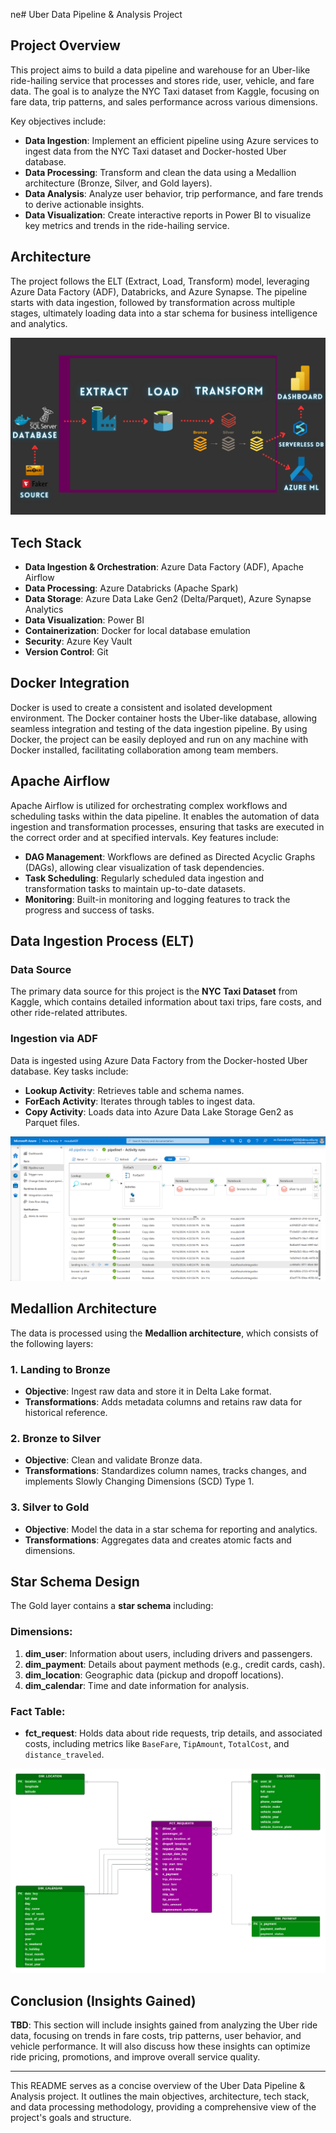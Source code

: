 ne# Uber Data Pipeline & Analysis Project

## Project Overview
This project aims to build a data pipeline and warehouse for an Uber-like ride-hailing service that processes and stores ride, user, vehicle, and fare data. The goal is to analyze the NYC Taxi dataset from Kaggle, focusing on fare data, trip patterns, and sales performance across various dimensions. 

Key objectives include:
- **Data Ingestion**: Implement an efficient pipeline using Azure services to ingest data from the NYC Taxi dataset and Docker-hosted Uber database.
- **Data Processing**: Transform and clean the data using a Medallion architecture (Bronze, Silver, and Gold layers).
- **Data Analysis**: Analyze user behavior, trip performance, and fare trends to derive actionable insights.
- **Data Visualization**: Create interactive reports in Power BI to visualize key metrics and trends in the ride-hailing service.

## Architecture
The project follows the ELT (Extract, Load, Transform) model, leveraging Azure Data Factory (ADF), Databricks, and Azure Synapse. The pipeline starts with data ingestion, followed by transformation across multiple stages, ultimately loading data into a star schema for business intelligence and analytics.

![PIPELINE](DESIGNS/PIPELINE.png)

## Tech Stack
- **Data Ingestion & Orchestration**: Azure Data Factory (ADF), Apache Airflow
- **Data Processing**: Azure Databricks (Apache Spark)
- **Data Storage**: Azure Data Lake Gen2 (Delta/Parquet), Azure Synapse Analytics
- **Data Visualization**: Power BI
- **Containerization**: Docker for local database emulation
- **Security**: Azure Key Vault
- **Version Control**: Git

## Docker Integration
Docker is used to create a consistent and isolated development environment. The Docker container hosts the Uber-like database, allowing seamless integration and testing of the data ingestion pipeline. By using Docker, the project can be easily deployed and run on any machine with Docker installed, facilitating collaboration among team members.

## Apache Airflow
Apache Airflow is utilized for orchestrating complex workflows and scheduling tasks within the data pipeline. It enables the automation of data ingestion and transformation processes, ensuring that tasks are executed in the correct order and at specified intervals. Key features include:
- **DAG Management**: Workflows are defined as Directed Acyclic Graphs (DAGs), allowing clear visualization of task dependencies.
- **Task Scheduling**: Regularly scheduled data ingestion and transformation tasks to maintain up-to-date datasets.
- **Monitoring**: Built-in monitoring and logging features to track the progress and success of tasks.

## Data Ingestion Process (ELT)
### Data Source
The primary data source for this project is the **NYC Taxi Dataset** from Kaggle, which contains detailed information about taxi trips, fare costs, and other ride-related attributes.

### Ingestion via ADF
Data is ingested using Azure Data Factory from the Docker-hosted Uber database. Key tasks include:
- **Lookup Activity**: Retrieves table and schema names.
- **ForEach Activity**: Iterates through tables to ingest data.
- **Copy Activity**: Loads data into Azure Data Lake Storage Gen2 as Parquet files.

![ADF PIPELINE](DESIGNS/ADF%20pipeline.png)

## Medallion Architecture
The data is processed using the **Medallion architecture**, which consists of the following layers:

### 1. Landing to Bronze
- **Objective**: Ingest raw data and store it in Delta Lake format.
- **Transformations**: Adds metadata columns and retains raw data for historical reference.

### 2. Bronze to Silver
- **Objective**: Clean and validate Bronze data.
- **Transformations**: Standardizes column names, tracks changes, and implements Slowly Changing Dimensions (SCD) Type 1.

### 3. Silver to Gold
- **Objective**: Model the data in a star schema for reporting and analytics.
- **Transformations**: Aggregates data and creates atomic facts and dimensions.

## Star Schema Design
The Gold layer contains a **star schema** including:

### Dimensions:
1. **dim_user**: Information about users, including drivers and passengers.
2. **dim_payment**: Details about payment methods (e.g., credit cards, cash).
3. **dim_location**: Geographic data (pickup and dropoff locations).
4. **dim_calendar**: Time and date information for analysis.

### Fact Table:
- **fct_request**: Holds data about ride requests, trip details, and associated costs, including metrics like `BaseFare`, `TipAmount`, `TotalCost`, and `distance_traveled`.

![Star Schema.png](DESIGNS/Star%20Schema.png)

## Conclusion (Insights Gained)
**TBD**: This section will include insights gained from analyzing the Uber ride data, focusing on trends in fare costs, trip patterns, user behavior, and vehicle performance. It will also discuss how these insights can optimize ride pricing, promotions, and improve overall service quality.

---

This README serves as a concise overview of the Uber Data Pipeline & Analysis project. It outlines the main objectives, architecture, tech stack, and data processing methodology, providing a comprehensive view of the project's goals and structure.
